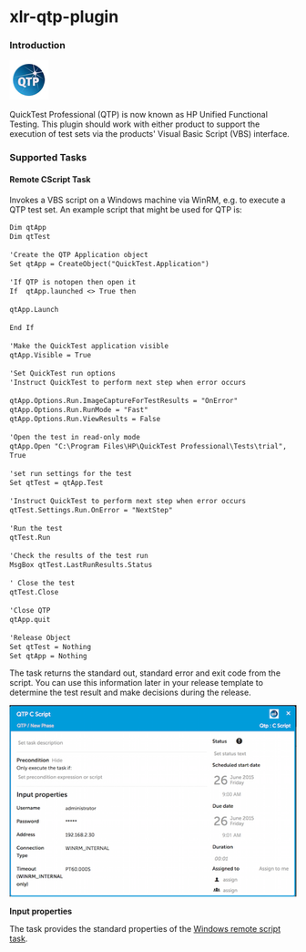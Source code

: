 # xlr-qtp-plugin

### Introduction

![image](documentation/qtp-icon.png) 

QuickTest Professional (QTP) is now known as HP Unified Functional Testing.  This plugin should work with either product to support the execution of test sets via the products' Visual Basic Script (VBS) interface.

### Supported Tasks

#### Remote CScript Task

Invokes a VBS script on a Windows machine via WinRM, e.g. to execute a QTP test set. An example script that might be used for QTP is:

```
Dim qtApp
Dim qtTest

'Create the QTP Application object
Set qtApp = CreateObject("QuickTest.Application") 

'If QTP is notopen then open it
If  qtApp.launched <> True then 

qtApp.Launch 

End If 

'Make the QuickTest application visible
qtApp.Visible = True

'Set QuickTest run options
'Instruct QuickTest to perform next step when error occurs

qtApp.Options.Run.ImageCaptureForTestResults = "OnError"
qtApp.Options.Run.RunMode = "Fast"
qtApp.Options.Run.ViewResults = False

'Open the test in read-only mode
qtApp.Open "C:\Program Files\HP\QuickTest Professional\Tests\trial", True 

'set run settings for the test
Set qtTest = qtApp.Test

'Instruct QuickTest to perform next step when error occurs
qtTest.Settings.Run.OnError = "NextStep" 

'Run the test
qtTest.Run

'Check the results of the test run
MsgBox qtTest.LastRunResults.Status

' Close the test
qtTest.Close 

'Close QTP
qtApp.quit

'Release Object
Set qtTest = Nothing
Set qtApp = Nothing
```

The task returns the standard out, standard error and exit code from the script.  You can use this information later in your release template to determine the test result and make decisions during the release.

![image](documentation/QTP_Step.png)

**Input properties**

The task provides the standard properties of the [Windows remote script task](https://docs.xebialabs.com/xl-release/concept/introduction-to-the-xl-release-remote-script-plugin.html).